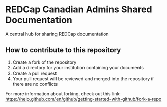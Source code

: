 # REDCap Canadian Admins Shared Documentation
A central hub for sharing REDCap documentation

## How to contribute to this repository
<ol>
<li>Create a fork of the repository</li>
<li>Add a directory for your institution containing your documents</li>
<li>Create a pull request</li>
<li>Your pull request will be reviewed and merged into the repository if there are no conflicts</li>
</ol>

For more information about forking, check out this link: https://help.github.com/en/github/getting-started-with-github/fork-a-repo
